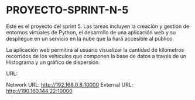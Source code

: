 # PROYECTO-SPRINT-N-5

Este es el proyecto del sprint 5. Las tareas incluyen la creación y gestión de entornos virtuales de Python, el desarrollo de una aplicación web y su despliegue en un servicio en la nube que la hará accesible al público.

La aplicación web permitirá al usuario visualizar la cantidad de kilometros recorridos de los vehiculos que componen la base de datos a través de un Histograma y un gráfico de dispersión.

URL:

Network URL: http://192.168.0.8:10000
External URL: http://190.160.144.22:10000
